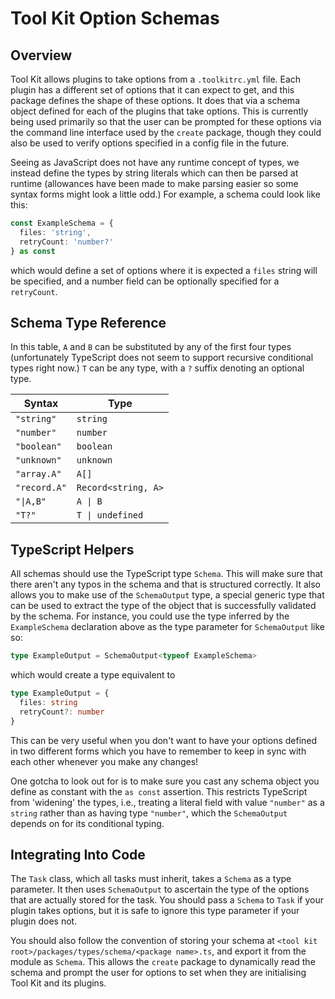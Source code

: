 # Tool Kit Option Schemas

## Overview

Tool Kit allows plugins to take options from a `.toolkitrc.yml` file. Each
plugin has a different set of options that it can expect to get, and this
package defines the shape of these options. It does that via a schema object
defined for each of the plugins that take options. This is currently being used
primarily so that the user can be prompted for these options via the command
line interface used by the `create` package, though they could also be used to
verify options specified in a config file in the future.

Seeing as JavaScript does not have any runtime concept of types, we instead
define the types by string literals which can then be parsed at runtime
(allowances have been made to make parsing easier so some syntax forms might
look a little odd.) For example, a schema could look like this:

```typescript
const ExampleSchema = {
  files: 'string',
  retryCount: 'number?'
} as const
```

which would define a set of options where it is expected a `files` string will
be specified, and a number field can be optionally specified for a `retryCount`.

## Schema Type Reference

In this table, `A` and `B` can be substituted by any of the first four types
(unfortunately TypeScript does not seem to support recursive conditional types
right now.) `T` can be any type, with a `?` suffix denoting an optional type.

| Syntax       | Type                |
| ------------ | ------------------- |
| `"string"`   | `string`            |
| `"number"`   | `number`            |
| `"boolean"`  | `boolean`           |
| `"unknown"`  | `unknown`           |
| `"array.A"`  | `A[]`               |
| `"record.A"` | `Record<string, A>` |
| `"\|A,B"`    | `A \| B`            |
| `"T?"`       | `T \| undefined`    |

## TypeScript Helpers

All schemas should use the TypeScript type `Schema`. This will make sure that
there aren't any typos in the schema and that is structured correctly. It also
allows you to make use of the `SchemaOutput` type, a special generic type that
can be used to extract the type of the object that is successfully validated by
the schema. For instance, you could use the type inferred by the `ExampleSchema`
declaration above as the type parameter for `SchemaOutput` like so:

```typescript
type ExampleOutput = SchemaOutput<typeof ExampleSchema>
```

which would create a type equivalent to

```typescript
type ExampleOutput = {
  files: string
  retryCount?: number
}
```

This can be very useful when you don't want to have your options defined in two
different forms which you have to remember to keep in sync with each other
whenever you make any changes!

One gotcha to look out for is to make sure you cast any schema object you define
as constant with the `as const` assertion. This restricts TypeScript from
'widening' the types, i.e., treating a literal field with value `"number"` as a
`string` rather than as having type `"number"`, which the `SchemaOutput` depends
on for its conditional typing.

## Integrating Into Code

The `Task` class, which all tasks must inherit, takes a `Schema` as a type
parameter. It then uses `SchemaOutput` to ascertain the type of the options that
are actually stored for the task. You should pass a `Schema` to `Task` if your
plugin takes options, but it is safe to ignore this type parameter if your
plugin does not.

You should also follow the convention of storing your schema at `<tool kit root>/packages/types/schema/<package name>.ts`, and export it from the module as
`Schema`. This allows the `create` package to dynamically read the schema and
prompt the user for options to set when they are initialising Tool Kit and its
plugins.
